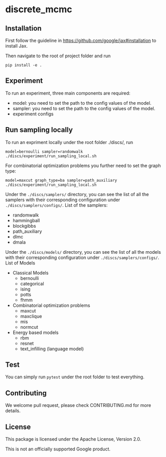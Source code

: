 # discrete_mcmc

## Installation

First follow the guideline in https://github.com/google/jax#installation to
install Jax.

Then navigate to the root of project folder and run

    pip install -e .

## Experiment
To run an experiment, three main components are required:
* model: you need to set the path to the config values of the model.
* sampler: you need to set the path to the config values of the model.
* experiment configs

## Run sampling locally 

To run an expriment locally under the root folder ./discs/, run 

    model=bernoulli sampler=randomwalk ./discs/experiment/run_sampling_local.sh

For combinatorial optimization problems you further need to set the graph type:

    model=maxcut graph_type=ba sampler=path_auxiliary ./discs/experiment/run_sampling_local.sh

Under the `./discs/samplers/` directory, you can see the list of all the samplers with their corresponding configuration under `./discs/samplers/configs/`.
List of the samplers:
* randomwalk
* hammingball
* blockgibbs
* path_auxiliary
* dlmc
* dmala

Under the `./discs/models/` directory, you can see the list of all the models with their corresponding configuration under `./discs/samplers/configs/`.
List of Models
* Classical Models
  * bernoulli
  * categorical
  * ising
  * potts
  * fhmm
* Combinatorial optimization problems
  * maxcut
  * maxclique
  * mis
  * normcut
* Energy based models
  * rbm
  * resnet
  * text_infilling (language model)



## Test

You can simply run `pytest` under the root folder to test everything.

## Contributing

We welcome pull request, please check CONTRIBUTING.md for more details.


## License
This package is licensed under the Apache License, Version 2.0.

This is not an officially supported Google product.
